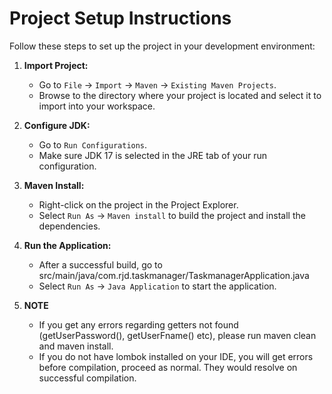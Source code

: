 
# Project Setup Instructions

Follow these steps to set up the project in your development environment:

1. **Import Project:**
   - Go to `File` -> `Import` -> `Maven` -> `Existing Maven Projects`.
   - Browse to the directory where your project is located and select it to import into your workspace.

2. **Configure JDK:**
   - Go to `Run Configurations`.
   - Make sure JDK 17 is selected in the JRE tab of your run configuration.

3. **Maven Install:**
   - Right-click on the project in the Project Explorer.
   - Select `Run As` -> `Maven install` to build the project and install the dependencies.

4. **Run the Application:**
   - After a successful build, go to src/main/java/com.rjd.taskmanager/TaskmanagerApplication.java
   - Select `Run As` -> `Java Application` to start the application.

5. **NOTE**
   - If you get any errors regarding getters not found (getUserPassword(), getUserFname() etc), please run maven clean and maven install.
   - If you do not have lombok installed on your IDE, you will get errors before compilation, proceed as normal. They would resolve on successful compilation.
